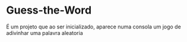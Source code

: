# Guess-the-Word
É um projeto que ao ser inicializado, aparece numa consola um jogo de adivinhar uma palavra aleatoria


